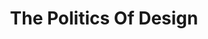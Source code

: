 ---
title: "The Politics Of Design"
authors: ["Ruben Pater"]
type: "book"
link: "http://thepoliticsofdesign.com/about-the-book"
---